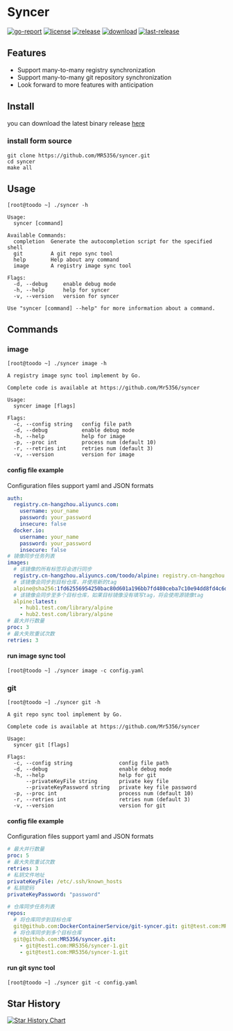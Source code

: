 # Syncer
[![go-report](https://goreportcard.com/badge/github.com/MR5356/syncer)](https://goreportcard.com/report/github.com/MR5356/syncer)
[![license](https://img.shields.io/github/license/MR5356/syncer)](https://www.apache.org/licenses/LICENSE-2.0.html)
[![release](https://img.shields.io/github/v/release/MR5356/syncer)](https://github.com/MR5356/syncer/releases)
[![download](https://img.shields.io/github/downloads/MR5356/syncer/total.svg)](https://api.github.com/repos/MR5356/syncer/releases)
[![last-release](https://img.shields.io/github/release-date/MR5356/syncer)](https://github.com/MR5356/syncer/releases)

## Features
* Support many-to-many registry synchronization
* Support many-to-many git repository synchronization
* Look forward to more features with anticipation

## Install
you can download the latest binary release [here](https://github.com/MR5356/syncer/releases)

### install form source
```shell
git clone https://github.com/MR5356/syncer.git
cd syncer
make all
```

## Usage
```shell
[root@toodo ~] ./syncer -h

Usage:
  syncer [command]

Available Commands:
  completion  Generate the autocompletion script for the specified shell
  git         A git repo sync tool
  help        Help about any command
  image       A registry image sync tool

Flags:
  -d, --debug     enable debug mode
  -h, --help      help for syncer
  -v, --version   version for syncer

Use "syncer [command] --help" for more information about a command.

```

## Commands
### image
```shell
[root@toodo ~] ./syncer image -h

A registry image sync tool implement by Go.

Complete code is available at https://github.com/Mr5356/syncer

Usage:
  syncer image [flags]

Flags:
  -c, --config string   config file path
  -d, --debug           enable debug mode
  -h, --help            help for image
  -p, --proc int        process num (default 10)
  -r, --retries int     retries num (default 3)
  -v, --version         version for image
```
#### config file example
Configuration files support yaml and JSON formats
```yaml
auth:
  registry.cn-hangzhou.aliyuncs.com:
    username: your_name
    password: your_password
    insecure: false
  docker.io:
    username: your_name
    password: your_password
    insecure: false
# 镜像同步任务列表
images:
  # 该镜像的所有标签将会进行同步
  registry.cn-hangzhou.aliyuncs.com/toodo/alpine: registry.cn-hangzhou.aliyuncs.com/toodo/test
  # 该镜像会同步到目标仓库，并使用新的tag
  alpine@sha256:1fd62556954250bac80d601a196bb7fd480ceba7c10e94dd8fd4c6d1c08783d5: registry.cn-hangzhou.aliyuncs.com/toodo/test:alpine-latest
  # 该镜像会同步至多个目标仓库，如果目标镜像没有填写tag，将会使用源镜像tag
  alpine:latest:
    - hub1.test.com/library/alpine
    - hub2.test.com/library/alpine
# 最大并行数量
proc: 3
# 最大失败重试次数
retries: 3
```
#### run image sync tool
```shell
[root@toodo ~] ./syncer image -c config.yaml
```

### git
```shell
[root@toodo ~] ./syncer git -h

A git repo sync tool implement by Go.

Complete code is available at https://github.com/Mr5356/syncer

Usage:
  syncer git [flags]

Flags:
  -c, --config string               config file path
  -d, --debug                       enable debug mode
  -h, --help                        help for git
      --privateKeyFile string       private key file
      --privateKeyPassword string   private key file password
  -p, --proc int                    process num (default 10)
  -r, --retries int                 retries num (default 3)
  -v, --version                     version for git
```

#### config file example
Configuration files support yaml and JSON formats
```yaml
# 最大并行数量
proc: 5
# 最大失败重试次数
retries: 3
# 私钥文件地址
privateKeyFile: /etc/.ssh/known_hosts
# 私钥密码
privateKeyPassword: "password"

# 仓库同步任务列表
repos:
  # 将仓库同步到目标仓库
  git@github.com:DockerContainerService/git-syncer.git: git@test.com:MR5356/syncer-1.git
  # 将仓库同步到多个目标仓库
  git@github.com:MR5356/syncer.git: 
    - git@test1.com:MR5356/syncer-1.git
    - git@test1.com:MR5356/syncer-1.git
```

#### run git sync tool
```shell
[root@toodo ~] ./syncer git -c config.yaml
```
## Star History

[![Star History Chart](https://api.star-history.com/svg?repos=Mr5356/syncer&type=Date)](https://star-history.com/#Mr5356/syncer&Date)
